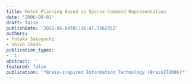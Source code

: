 ```yaml
---
title: Motor Planning Based on Sparse Command Representation
date: '2006-09-01'
draft: false
publishDate: '2021-05-04T01:16:47.726235Z'
authors:
- Yutaka Sakaguchi
- Shiro Ikeda
publication_types:
- '1'
abstract: ''
featured: false
publication: '*Brain-inspired Information Technology (BrainIT2006)*'
---
```

